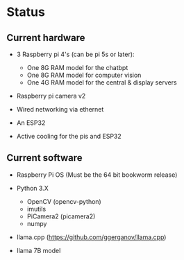 # Status
## Current hardware
* 3 Raspberry pi 4's (can be pi 5s or later):
  * One 8G RAM model for the chatbpt
  * One 8G RAM model for computer vision
  * One 4G RAM model for the central & display servers
  
* Raspberry pi camera v2
* Wired networking via ethernet
* An ESP32
* Active cooling for the pis and ESP32

## Current software
* Raspberry Pi OS (Must be the 64 bit bookworm release)
* Python 3.X
  * OpenCV (opencv-python)
  * imutils
  * PiCamera2 (picamera2)
  * numpy

* llama.cpp (https://github.com/ggerganov/llama.cpp)
* llama 7B model
